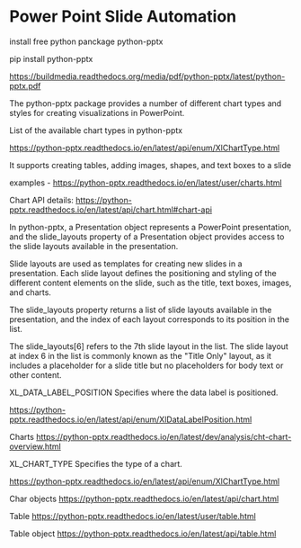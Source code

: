 # Power Point Slide Automation  

install free python panckage python-pptx

pip install python-pptx


https://buildmedia.readthedocs.org/media/pdf/python-pptx/latest/python-pptx.pdf 


The python-pptx package provides a number of different chart types and styles for creating visualizations in PowerPoint. 

List of the available chart types in python-pptx
 
https://python-pptx.readthedocs.io/en/latest/api/enum/XlChartType.html 

It supports creating tables, adding images, shapes, and text boxes to a slide

examples - https://python-pptx.readthedocs.io/en/latest/user/charts.html 

Chart API details: 
https://python-pptx.readthedocs.io/en/latest/api/chart.html#chart-api 


In python-pptx, a Presentation object represents a PowerPoint presentation, and the slide_layouts property of a Presentation object provides access to the slide layouts available in the presentation.

Slide layouts are used as templates for creating new slides in a presentation. Each slide layout defines the positioning and styling of the different content elements on the slide, such as the title, text boxes, images, and charts.

The slide_layouts property returns a list of slide layouts available in the presentation, and the index of each layout corresponds to its position in the list.

The slide_layouts[6] refers to the 7th slide layout in the list. The slide layout at index 6 in the list is commonly known as the "Title Only" layout, as it includes a placeholder for a slide title but no placeholders for body text or other content.



XL_DATA_LABEL_POSITION
Specifies where the data label is positioned.


https://python-pptx.readthedocs.io/en/latest/api/enum/XlDataLabelPosition.html


Charts
https://python-pptx.readthedocs.io/en/latest/dev/analysis/cht-chart-overview.html


XL_CHART_TYPE
Specifies the type of a chart.

https://python-pptx.readthedocs.io/en/latest/api/enum/XlChartType.html 

Char objects
https://python-pptx.readthedocs.io/en/latest/api/chart.html


Table
https://python-pptx.readthedocs.io/en/latest/user/table.html

Table object 
https://python-pptx.readthedocs.io/en/latest/api/table.html



